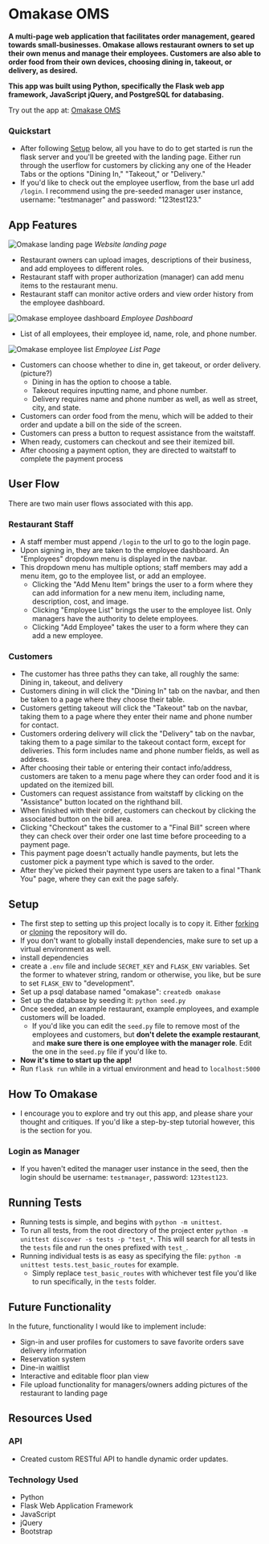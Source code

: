 # Omakase OMS

**A multi-page web application that facilitates order management, geared towards small-businesses. Omakase allows restaurant owners to set up their own menus and manage their employees. Customers are also able to order food from their own devices, choosing dining in, takeout, or delivery, as desired.**

**This app was built using Python, specifically the Flask web app framework, JavaScript jQuery, and PostgreSQL for databasing.**

Try out the app at: [Omakase OMS](https://omakase-ma8t.onrender.com)

### Quickstart
- After following [Setup](#setup) below, all you have to do to get started is run the flask server and you'll be greeted with the landing page. Either run through the userflow for customers by clicking any one of the Header Tabs or the options "Dining In," "Takeout," or "Delivery."
- If you'd like to check out the employee userflow, from the base url add `/login`. I recommend using the pre-seeded manager user instance, username: "testmanager" and password: "123test123."

## App Features

![Omakase landing page](/static/images/omakase_landing_v2.png)
*Website landing page*

- Restaurant owners can upload images, descriptions of their business, and add employees to different roles. 
- Restaurant staff with proper authorization (manager) can add menu items to the restaurant menu.  
- Restaurant staff can monitor active orders and view order history from the employee dashboard.

![Omakase employee dashboard](/static/images/emp_dashboard_v2.png)
*Employee Dashboard*

- List of all employees, their employee id, name, role, and phone number.

![Omakase employee list](/static/images/employee_list_v2.png)
*Employee List Page*

- Customers can choose whether to dine in, get takeout, or order delivery. (picture?)
    - Dining in has the option to choose a table.
    - Takeout requires inputting name, and phone number.
    - Delivery requires name and phone number as well, as well as street, city, and state. 
- Customers can order food from the menu, which will be added to their order and update a bill on the side of the screen. 
- Customers can press a button to request assistance from the waitstaff. 
- When ready, customers can checkout and see their itemized bill. 
- After choosing a payment option, they are directed to waitstaff to complete the payment process

## User Flow

There are two main user flows associated with this app.

### Restaurant Staff

- A staff member must append `/login` to the url to go to the login page.
- Upon signing in, they are taken to the employee dashboard. An "Employees" dropdown menu is displayed in the navbar.
- This dropdown menu has multiple options; staff members may add a menu item, go to the employee list, or add an employee.
    - Clicking the "Add Menu Item" brings the user to a form where they can add information for a new menu item, including name, description, cost, and image.
    - Clicking "Employee List" brings the user to the employee list. Only managers have the authority to delete employees.
    - Clicking "Add Employee" takes the user to a form where they can add a new employee.

### Customers

- The customer has three paths they can take, all roughly the same: Dining in, takeout, and delivery
- Customers dining in will click the "Dining In" tab on the navbar, and then be taken to a page where they choose their table. 
- Customers getting takeout will click the "Takeout" tab on the navbar, taking them to a page where they enter their name and phone number for contact. 
- Customers ordering delivery will click the "Delivery" tab on the navbar, taking them to a page similar to the takeout contact form, except for deliveries. This form includes name and phone number fields, as well as address.
- After choosing their table or entering their contact info/address, customers are taken to a menu page where they can order food and it is updated on the itemized bill. 
- Customers can request assistance from waitstaff by clicking on the "Assistance" button located on the righthand bill. 
- When finished with their order, customers can checkout by clicking the associated button on the bill area.
- Clicking "Checkout" takes the customer to a "Final Bill" screen where they can check over their order one last time before proceeding to a payment page.
- This payment page doesn't actually handle payments, but lets the customer pick a payment type which is saved to the order.
- After they've picked their payment type users are taken to a final "Thank You" page, where they can exit the page safely.

## Setup 
- The first step to setting up this project locally is to copy it. Either [forking](https://docs.github.com/en/pull-requests/collaborating-with-pull-requests/working-with-forks/fork-a-repo) or [cloning](https://docs.github.com/en/repositories/creating-and-managing-repositories/cloning-a-repository) the repository will do.
- If you don't want to globally install dependencies, make sure to set up a virtual environment as well. 
- install dependencies
- create a `.env` file and include `SECRET_KEY` and `FLASK_ENV` variables. Set the former to whatever string, random or otherwise, you like, but be sure to set `FLASK_ENV` to "development".
- Set up a psql database named "omakase": `createdb omakase`
- Set up the database by seeding it: `python seed.py`
- Once seeded, an example restaurant, example employees, and example customers will be loaded. 
    - If you'd like you can edit the `seed.py` file to remove most of the employees and customers, but **don't delete the example restaurant**, and **make sure there is one employee with the manager role**. Edit the one in the `seed.py` file if you'd like to.
- **Now it's time to start up the app!**
- Run `flask run` while in a virtual environment and head to `localhost:5000`

## How To Omakase
- I encourage you to explore and try out this app, and please share your thought and critiques. If you'd like a step-by-step tutorial however, this is the section for you.

### Login as Manager
- If you haven't edited the manager user instance in the seed, then the login should be username: `testmanager`, password: `123test123`.

## Running Tests
- Running tests is simple, and begins with `python -m unittest`. 
- To run all tests, from the root directory of the project enter `python -m unittest discover -s tests -p "test_*`. This will search for all tests in the `tests` file and run the ones prefixed with `test_`.
- Running individual tests is as easy as specifying the file: `python -m unittest tests.test_basic_routes` for example. 
    - Simply replace `test_basic_routes` with whichever test file you'd like to run specifically, in the `tests` folder.

## Future Functionality
In the future, functionality I would like to implement include:
* Sign-in and user profiles for customers to save favorite orders save delivery information
* Reservation system
* Dine-in waitlist
* Interactive and editable floor plan view
* File upload functionality for managers/owners adding pictures of the restaurant to landing page

## Resources Used
### API
- Created custom RESTful API to handle dynamic order updates.

### Technology Used
- Python
- Flask Web Application Framework
- JavaScript
- jQuery
- Bootstrap
